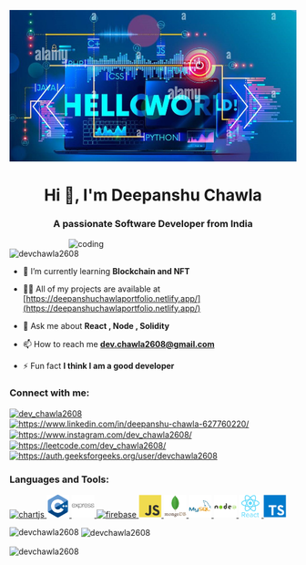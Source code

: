  ![logo](https://github.com/Devchawla2608/Devchawla2608/blob/main/GithubBanner1.jpg)
 <h1 align="center">Hi 👋, I'm Deepanshu Chawla</h1>
<h3 align="center">A passionate Software Developer from India</h3>

<img align="right" alt ="coding" width="400" src="https://user-images.githubusercontent.com/55389276/140866485-8fb1c876-9a8f-4d6a-98dc-08c4981eaf70.gif">

<p align="left"> <img src="https://komarev.com/ghpvc/?username=devchawla2608&label=Profile%20views&color=0e75b6&style=flat" alt="devchawla2608" /> </p>

- 🌱 I’m currently learning **Blockchain and NFT**

- 👨‍💻 All of my projects are available at [https://deepanshuchawlaportfolio.netlify.app/](https://deepanshuchawlaportfolio.netlify.app/)

- 💬 Ask me about **React , Node , Solidity**

- 📫 How to reach me **dev.chawla2608@gmail.com**

- ⚡ Fun fact **I think I am a good developer**

<h3 align="left">Connect with me:</h3>
<p align="left">
<a href="https://twitter.com/dev_chawla2608" target="blank"><img align="center" src="https://raw.githubusercontent.com/rahuldkjain/github-profile-readme-generator/master/src/images/icons/Social/twitter.svg" alt="dev_chawla2608" height="30" width="40" /></a>
<a href="https://linkedin.com/in/https://www.linkedin.com/in/deepanshu-chawla-627760220/" target="blank"><img align="center" src="https://raw.githubusercontent.com/rahuldkjain/github-profile-readme-generator/master/src/images/icons/Social/linked-in-alt.svg" alt="https://www.linkedin.com/in/deepanshu-chawla-627760220/" height="30" width="40" /></a>
<a href="https://instagram.com/https://www.instagram.com/dev_chawla2608/" target="blank"><img align="center" src="https://raw.githubusercontent.com/rahuldkjain/github-profile-readme-generator/master/src/images/icons/Social/instagram.svg" alt="https://www.instagram.com/dev_chawla2608/" height="30" width="40" /></a>
<a href="https://www.leetcode.com/https://leetcode.com/dev_chawla2608/" target="blank"><img align="center" src="https://raw.githubusercontent.com/rahuldkjain/github-profile-readme-generator/master/src/images/icons/Social/leet-code.svg" alt="https://leetcode.com/dev_chawla2608/" height="30" width="40" /></a>
<a href="https://auth.geeksforgeeks.org/user/https://auth.geeksforgeeks.org/user/devchawla2608" target="blank"><img align="center" src="https://raw.githubusercontent.com/rahuldkjain/github-profile-readme-generator/master/src/images/icons/Social/geeks-for-geeks.svg" alt="https://auth.geeksforgeeks.org/user/devchawla2608" height="30" width="40" /></a>
</p>

<h3 align="left">Languages and Tools:</h3>
<p align="left"> <a href="https://www.chartjs.org" target="_blank" rel="noreferrer"> <img src="https://www.chartjs.org/media/logo-title.svg" alt="chartjs" width="40" height="40"/> </a> <a href="https://www.w3schools.com/cpp/" target="_blank" rel="noreferrer"> <img src="https://raw.githubusercontent.com/devicons/devicon/master/icons/cplusplus/cplusplus-original.svg" alt="cplusplus" width="40" height="40"/> </a> <a href="https://expressjs.com" target="_blank" rel="noreferrer"> <img src="https://raw.githubusercontent.com/devicons/devicon/master/icons/express/express-original-wordmark.svg" alt="express" width="40" height="40"/> </a> <a href="https://firebase.google.com/" target="_blank" rel="noreferrer"> <img src="https://www.vectorlogo.zone/logos/firebase/firebase-icon.svg" alt="firebase" width="40" height="40"/> </a> <a href="https://developer.mozilla.org/en-US/docs/Web/JavaScript" target="_blank" rel="noreferrer"> <img src="https://raw.githubusercontent.com/devicons/devicon/master/icons/javascript/javascript-original.svg" alt="javascript" width="40" height="40"/> </a> <a href="https://www.mongodb.com/" target="_blank" rel="noreferrer"> <img src="https://raw.githubusercontent.com/devicons/devicon/master/icons/mongodb/mongodb-original-wordmark.svg" alt="mongodb" width="40" height="40"/> </a> <a href="https://www.mysql.com/" target="_blank" rel="noreferrer"> <img src="https://raw.githubusercontent.com/devicons/devicon/master/icons/mysql/mysql-original-wordmark.svg" alt="mysql" width="40" height="40"/> </a> <a href="https://nodejs.org" target="_blank" rel="noreferrer"> <img src="https://raw.githubusercontent.com/devicons/devicon/master/icons/nodejs/nodejs-original-wordmark.svg" alt="nodejs" width="40" height="40"/> </a> <a href="https://reactjs.org/" target="_blank" rel="noreferrer"> <img src="https://raw.githubusercontent.com/devicons/devicon/master/icons/react/react-original-wordmark.svg" alt="react" width="40" height="40"/> </a> <a href="https://www.typescriptlang.org/" target="_blank" rel="noreferrer"> <img src="https://raw.githubusercontent.com/devicons/devicon/master/icons/typescript/typescript-original.svg" alt="typescript" width="40" height="40"/> </a> </p>

<p><img align="left" src="https://github-readme-stats.vercel.app/api/top-langs?username=devchawla2608&show_icons=true&locale=en&layout=compact" alt="devchawla2608" /></p>

<p>&nbsp;<img align="center" src="https://github-readme-stats.vercel.app/api?username=devchawla2608&show_icons=true&locale=en" alt="devchawla2608" /></p>

<p><img align="center" src="https://github-readme-streak-stats.herokuapp.com/?user=devchawla2608&" alt="devchawla2608" /></p>
